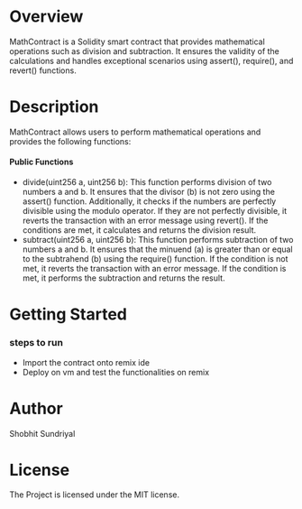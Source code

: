 # Overview

MathContract is a Solidity smart contract that provides mathematical operations such as division and subtraction. It ensures the validity of the calculations and handles exceptional scenarios using assert(), require(), and revert() functions.

# Description

MathContract allows users to perform mathematical operations and provides the following functions:

#### Public Functions
- divide(uint256 a, uint256 b): This function performs division of two numbers a and b. It ensures that the divisor (b) is not zero using the assert() function. Additionally, it checks if the numbers are perfectly divisible using the modulo operator. If they are not perfectly divisible, it reverts the transaction with an error message using revert(). If the conditions are met, it calculates and returns the division result.
- subtract(uint256 a, uint256 b): This function performs subtraction of two numbers a and b. It ensures that the minuend (a) is greater than or equal to the subtrahend (b) using the require() function. If the condition is not met, it reverts the transaction with an error message. If the condition is met, it performs the subtraction and returns the result.

# Getting Started

### steps to run
- Import the contract onto remix ide
- Deploy on vm and test the functionalities on remix

# Author
Shobhit Sundriyal

# License
The Project is licensed under the MIT license.

